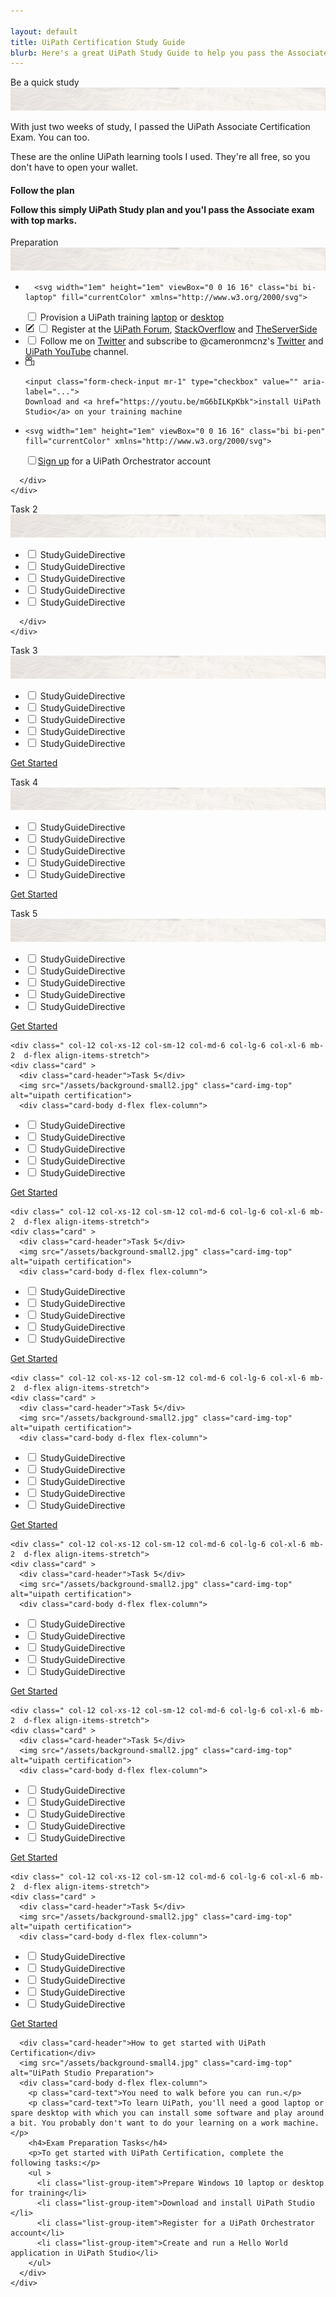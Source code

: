 ```yaml
---

layout: default
title: UiPath Certification Study Guide
blurb: Here's a great UiPath Study Guide to help you pass the Associate exam.
---
```


<div class="row" >
  <div class=" col-12 col-xs-12 col-sm-12 col-md-6 col-lg-6 col-xl-6 mb-2  d-flex align-items-stretch">
    <div class="card" >
      <div class="card-header">Be a quick study  </div>
      <img src="/assets/background-small2.jpg" class="card-img-top" alt="uipath certification">
      <div class="card-body d-flex flex-column">
	<p class="card-text">  With just two weeks of study, I passed the UiPath Associate Certification Exam. You can too.</p>
        <p class="card-text">    These are the online UiPath learning tools I used. They're all free, so you don't have to open your wallet.</p>
	<h4>Follow the plan
	<p class="card-text">    Follow this simply UiPath Study plan and you'l pass the Associate exam with top marks.</p>
      </div>
    </div>
  </div>
  <div class=" col-12 col-xs-12 col-sm-12 col-md-6 col-lg-6 col-xl-6 mb-2  d-flex align-items-stretch" >
    <div class="card" >
      <div class="card-header">Preparation</div>
      <img src="/assets/background-small2.jpg" class="card-img-top" alt="uipath certification">
      <div class="card-body d-flex flex-column" >
	     
<ul class="list-group">
  <li class="list-group-item">
	  
	  <svg width="1em" height="1em" viewBox="0 0 16 16" class="bi bi-laptop" fill="currentColor" xmlns="http://www.w3.org/2000/svg">
  <path fill-rule="evenodd" d="M13.5 3h-11a.5.5 0 0 0-.5.5V11h12V3.5a.5.5 0 0 0-.5-.5zm-11-1A1.5 1.5 0 0 0 1 3.5V12h14V3.5A1.5 1.5 0 0 0 13.5 2h-11z"/>
  <path d="M0 12h16v.5a1.5 1.5 0 0 1-1.5 1.5h-13A1.5 1.5 0 0 1 0 12.5V12z"/>
</svg>
    <input class="form-check-input mr-1" type="checkbox" value="" aria-label="...">
    Provision a UiPath training <a href="https://www.theserverside.com/blog/Coffee-Talk-Java-News-Stories-and-Opinions/Why-I-consider-the-Lenovo-T430-the-best-laptop-value-around">laptop</a> or <a href="https://www.theserverside.com/blog/Coffee-Talk-Java-News-Stories-and-Opinions/Why-I-consider-the-Lenovo-T430-the-best-laptop-value-around">desktop</a>
  </li>
  <li class="list-group-item">
	<svg width="1em" height="1em" viewBox="0 0 16 16" class="bi bi-pencil-square" fill="currentColor" xmlns="http://www.w3.org/2000/svg">
  <path d="M15.502 1.94a.5.5 0 0 1 0 .706L14.459 3.69l-2-2L13.502.646a.5.5 0 0 1 .707 0l1.293 1.293zm-1.75 2.456l-2-2L4.939 9.21a.5.5 0 0 0-.121.196l-.805 2.414a.25.25 0 0 0 .316.316l2.414-.805a.5.5 0 0 0 .196-.12l6.813-6.814z"/>
  <path fill-rule="evenodd" d="M1 13.5A1.5 1.5 0 0 0 2.5 15h11a1.5 1.5 0 0 0 1.5-1.5v-6a.5.5 0 0 0-1 0v6a.5.5 0 0 1-.5.5h-11a.5.5 0 0 1-.5-.5v-11a.5.5 0 0 1 .5-.5H9a.5.5 0 0 0 0-1H2.5A1.5 1.5 0 0 0 1 2.5v11z"/>
</svg>
    <input class="form-check-input mr-1" type="checkbox" value="" aria-label="...">
    Register at the <a href="https://forum.uipath.com/t/uipath-certification/1144">UiPath Forum</a>, <a href="https://stackoverflow.com/questions/64283744/values-from-a-column-in-uipath-need-most-efficient-way/64284140">StackOverflow</a> and <a href="https://www.theserverside.com/infographic/How-the-process-automation-industry-has-changed-during-COVID-19">TheServerSide</a>
  </li>
  <li class="list-group-item">
    <input class="form-check-input mr-1" type="checkbox" value="" aria-label="...">
    Follow me on  <a href="@rpacertified">Twitter</a> and subscribe to @cameronmcnz's <a href="https://twitter.com/cameronmcnz">Twitter</a> and <a href="https://www.youtube.com/playlist?list=PL_RrEj88onS-QrvtnW0EQ3i7qJUbKTdJ8">UiPath YouTube</a> channel.
  </li>
  <li class="list-group-item">
	<svg width="1em" height="1em" viewBox="0 0 16 16" class="bi bi-camera-reels" fill="currentColor" xmlns="http://www.w3.org/2000/svg">
  <path fill-rule="evenodd" d="M0 8a2 2 0 0 1 2-2h7.5a2 2 0 0 1 1.983 1.738l3.11-1.382A1 1 0 0 1 16 7.269v7.462a1 1 0 0 1-1.406.913l-3.111-1.382A2 2 0 0 1 9.5 16H2a2 2 0 0 1-2-2V8zm11.5 5.175l3.5 1.556V7.269l-3.5 1.556v4.35zM2 7a1 1 0 0 0-1 1v6a1 1 0 0 0 1 1h7.5a1 1 0 0 0 1-1V8a1 1 0 0 0-1-1H2z"/>
  <path fill-rule="evenodd" d="M3 5a2 2 0 1 0 0-4 2 2 0 0 0 0 4zm0 1a3 3 0 1 0 0-6 3 3 0 0 0 0 6z"/>
  <path fill-rule="evenodd" d="M9 5a2 2 0 1 0 0-4 2 2 0 0 0 0 4zm0 1a3 3 0 1 0 0-6 3 3 0 0 0 0 6z"/>
</svg>  
	  
    <input class="form-check-input mr-1" type="checkbox" value="" aria-label="...">
    Download and <a href="https://youtu.be/mG6bILKpKbk">install UiPath Studio</a> on your training machine
  </li>
  <li class="list-group-item">
	
	
	<svg width="1em" height="1em" viewBox="0 0 16 16" class="bi bi-pen" fill="currentColor" xmlns="http://www.w3.org/2000/svg">
  <path fill-rule="evenodd" d="M13.498.795l.149-.149a1.207 1.207 0 1 1 1.707 1.708l-.149.148a1.5 1.5 0 0 1-.059 2.059L4.854 14.854a.5.5 0 0 1-.233.131l-4 1a.5.5 0 0 1-.606-.606l1-4a.5.5 0 0 1 .131-.232l9.642-9.642a.5.5 0 0 0-.642.056L6.854 4.854a.5.5 0 1 1-.708-.708L9.44.854A1.5 1.5 0 0 1 11.5.796a1.5 1.5 0 0 1 1.998-.001zm-.644.766a.5.5 0 0 0-.707 0L1.95 11.756l-.764 3.057 3.057-.764L14.44 3.854a.5.5 0 0 0 0-.708l-1.585-1.585z"/>
</svg>
    <input class="form-check-input mr-1" type="checkbox" value="" aria-label="..."><a href="https://www.uipath.com/product/orchestrator">Sign up</a> for a UiPath Orchestrator account
  </li>
</ul>
 
	
      </div>
    </div>
  </div>
  
  
  <div class=" col-12 col-xs-12 col-sm-12 col-md-6 col-lg-6 col-xl-6 mb-2  d-flex align-items-stretch">
    <div class="card" >
      <div class="card-header">Task 2</div>
      <img src="/assets/background-small2.jpg" class="card-img-top" alt="uipath certification">
      <div class="card-body d-flex flex-column">

<ul class="list-group">
  <li class="list-group-item">
    <input class="form-check-input mr-1" type="checkbox" value="" aria-label="...">
    StudyGuideDirective
  </li>
  <li class="list-group-item">
    <input class="form-check-input mr-1" type="checkbox" value="" aria-label="...">
    StudyGuideDirective
  </li>
  <li class="list-group-item">
    <input class="form-check-input mr-1" type="checkbox" value="" aria-label="...">
    StudyGuideDirective
  </li>
  <li class="list-group-item">
    <input class="form-check-input mr-1" type="checkbox" value="" aria-label="...">
    StudyGuideDirective
  </li>
  <li class="list-group-item">
    <input class="form-check-input mr-1" type="checkbox" value="" aria-label="...">
    StudyGuideDirective
  </li>
</ul>


      </div>
    </div>
  </div>
  
  
  
  
  
  <div class=" col-12 col-xs-12 col-sm-12 col-md-6 col-lg-6 col-xl-6 mb-2  d-flex align-items-stretch">
    <div class="card" >
      <div class="card-header">Task 3</div>
      <img src="/assets/background-small2.jpg" class="card-img-top" alt="uipath certification">
      <div class="card-body d-flex flex-column">
<ul class="list-group">
  <li class="list-group-item">
    <input class="form-check-input mr-1" type="checkbox" value="" aria-label="...">
    StudyGuideDirective
  </li>
  <li class="list-group-item">
    <input class="form-check-input mr-1" type="checkbox" value="" aria-label="...">
    StudyGuideDirective
  </li>
  <li class="list-group-item">
    <input class="form-check-input mr-1" type="checkbox" value="" aria-label="...">
    StudyGuideDirective
  </li>
  <li class="list-group-item">
    <input class="form-check-input mr-1" type="checkbox" value="" aria-label="...">
    StudyGuideDirective
  </li>
  <li class="list-group-item">
    <input class="form-check-input mr-1" type="checkbox" value="" aria-label="...">
    StudyGuideDirective
  </li>
</ul>
        <p class="text-center mt-auto"><a href="#" class="text-center btn btn-outline-primary btn-sm">Get Started</a></p>
      </div>
    </div>
  </div>
  
  
  <div class=" col-12 col-xs-12 col-sm-12 col-md-6 col-lg-6 col-xl-6 mb-2  d-flex align-items-stretch">
    <div class="card" >
      <div class="card-header">Task 4</div>
      <img src="/assets/background-small2.jpg" class="card-img-top" alt="uipath certification">
      <div class="card-body d-flex flex-column">
<ul class="list-group">
  <li class="list-group-item">
    <input class="form-check-input mr-1" type="checkbox" value="" aria-label="...">
    StudyGuideDirective
  </li>
  <li class="list-group-item">
    <input class="form-check-input mr-1" type="checkbox" value="" aria-label="...">
    StudyGuideDirective
  </li>
  <li class="list-group-item">
    <input class="form-check-input mr-1" type="checkbox" value="" aria-label="...">
    StudyGuideDirective
  </li>
  <li class="list-group-item">
    <input class="form-check-input mr-1" type="checkbox" value="" aria-label="...">
    StudyGuideDirective
  </li>
  <li class="list-group-item">
    <input class="form-check-input mr-1" type="checkbox" value="" aria-label="...">
    StudyGuideDirective
  </li>
</ul>
        <p class="text-center mt-auto"><a href="#" class="text-center btn btn-outline-primary btn-sm">Get Started</a></p>
      </div>
    </div>
  </div>
  
  
  <div class=" col-12 col-xs-12 col-sm-12 col-md-6 col-lg-6 col-xl-6 mb-2  d-flex align-items-stretch">
    <div class="card" >
      <div class="card-header">Task 5</div>
      <img src="/assets/background-small2.jpg" class="card-img-top" alt="uipath certification">
      <div class="card-body d-flex flex-column">
<ul class="list-group">
  <li class="list-group-item">
    <input class="form-check-input mr-1" type="checkbox" value="" aria-label="...">
    StudyGuideDirective
  </li>
  <li class="list-group-item">
    <input class="form-check-input mr-1" type="checkbox" value="" aria-label="...">
    StudyGuideDirective
  </li>
  <li class="list-group-item">
    <input class="form-check-input mr-1" type="checkbox" value="" aria-label="...">
    StudyGuideDirective
  </li>
  <li class="list-group-item">
    <input class="form-check-input mr-1" type="checkbox" value="" aria-label="...">
    StudyGuideDirective
  </li>
  <li class="list-group-item">
    <input class="form-check-input mr-1" type="checkbox" value="" aria-label="...">
    StudyGuideDirective
  </li>
</ul>
        <p class="text-center mt-auto"><a href="#" class="text-center btn btn-outline-primary btn-sm">Get Started</a></p>
      </div>
    </div>
  </div>
  
  
  
    <div class=" col-12 col-xs-12 col-sm-12 col-md-6 col-lg-6 col-xl-6 mb-2  d-flex align-items-stretch">
    <div class="card" >
      <div class="card-header">Task 5</div>
      <img src="/assets/background-small2.jpg" class="card-img-top" alt="uipath certification">
      <div class="card-body d-flex flex-column">
<ul class="list-group">
  <li class="list-group-item">
    <input class="form-check-input mr-1" type="checkbox" value="" aria-label="...">
    StudyGuideDirective
  </li>
  <li class="list-group-item">
    <input class="form-check-input mr-1" type="checkbox" value="" aria-label="...">
    StudyGuideDirective
  </li>
  <li class="list-group-item">
    <input class="form-check-input mr-1" type="checkbox" value="" aria-label="...">
    StudyGuideDirective
  </li>
  <li class="list-group-item">
    <input class="form-check-input mr-1" type="checkbox" value="" aria-label="...">
    StudyGuideDirective
  </li>
  <li class="list-group-item">
    <input class="form-check-input mr-1" type="checkbox" value="" aria-label="...">
    StudyGuideDirective
  </li>
</ul>
        <p class="text-center mt-auto"><a href="#" class="text-center btn btn-outline-primary btn-sm">Get Started</a></p>
      </div>
    </div>
  </div>
  
  
  
    <div class=" col-12 col-xs-12 col-sm-12 col-md-6 col-lg-6 col-xl-6 mb-2  d-flex align-items-stretch">
    <div class="card" >
      <div class="card-header">Task 5</div>
      <img src="/assets/background-small2.jpg" class="card-img-top" alt="uipath certification">
      <div class="card-body d-flex flex-column">
<ul class="list-group">
  <li class="list-group-item">
    <input class="form-check-input mr-1" type="checkbox" value="" aria-label="...">
    StudyGuideDirective
  </li>
  <li class="list-group-item">
    <input class="form-check-input mr-1" type="checkbox" value="" aria-label="...">
    StudyGuideDirective
  </li>
  <li class="list-group-item">
    <input class="form-check-input mr-1" type="checkbox" value="" aria-label="...">
    StudyGuideDirective
  </li>
  <li class="list-group-item">
    <input class="form-check-input mr-1" type="checkbox" value="" aria-label="...">
    StudyGuideDirective
  </li>
  <li class="list-group-item">
    <input class="form-check-input mr-1" type="checkbox" value="" aria-label="...">
    StudyGuideDirective
  </li>
</ul>
        <p class="text-center mt-auto"><a href="#" class="text-center btn btn-outline-primary btn-sm">Get Started</a></p>
      </div>
    </div>
  </div>
  
  
  
    <div class=" col-12 col-xs-12 col-sm-12 col-md-6 col-lg-6 col-xl-6 mb-2  d-flex align-items-stretch">
    <div class="card" >
      <div class="card-header">Task 5</div>
      <img src="/assets/background-small2.jpg" class="card-img-top" alt="uipath certification">
      <div class="card-body d-flex flex-column">
<ul class="list-group">
  <li class="list-group-item">
    <input class="form-check-input mr-1" type="checkbox" value="" aria-label="...">
    StudyGuideDirective
  </li>
  <li class="list-group-item">
    <input class="form-check-input mr-1" type="checkbox" value="" aria-label="...">
    StudyGuideDirective
  </li>
  <li class="list-group-item">
    <input class="form-check-input mr-1" type="checkbox" value="" aria-label="...">
    StudyGuideDirective
  </li>
  <li class="list-group-item">
    <input class="form-check-input mr-1" type="checkbox" value="" aria-label="...">
    StudyGuideDirective
  </li>
  <li class="list-group-item">
    <input class="form-check-input mr-1" type="checkbox" value="" aria-label="...">
    StudyGuideDirective
  </li>
</ul>
        <p class="text-center mt-auto"><a href="#" class="text-center btn btn-outline-primary btn-sm">Get Started</a></p>
      </div>
    </div>
  </div>
  
  
  
  
    <div class=" col-12 col-xs-12 col-sm-12 col-md-6 col-lg-6 col-xl-6 mb-2  d-flex align-items-stretch">
    <div class="card" >
      <div class="card-header">Task 5</div>
      <img src="/assets/background-small2.jpg" class="card-img-top" alt="uipath certification">
      <div class="card-body d-flex flex-column">
<ul class="list-group">
  <li class="list-group-item">
    <input class="form-check-input mr-1" type="checkbox" value="" aria-label="...">
    StudyGuideDirective
  </li>
  <li class="list-group-item">
    <input class="form-check-input mr-1" type="checkbox" value="" aria-label="...">
    StudyGuideDirective
  </li>
  <li class="list-group-item">
    <input class="form-check-input mr-1" type="checkbox" value="" aria-label="...">
    StudyGuideDirective
  </li>
  <li class="list-group-item">
    <input class="form-check-input mr-1" type="checkbox" value="" aria-label="...">
    StudyGuideDirective
  </li>
  <li class="list-group-item">
    <input class="form-check-input mr-1" type="checkbox" value="" aria-label="...">
    StudyGuideDirective
  </li>
</ul>
        <p class="text-center mt-auto"><a href="#" class="text-center btn btn-outline-primary btn-sm">Get Started</a></p>
      </div>
    </div>
  </div>
  
  
  
    <div class=" col-12 col-xs-12 col-sm-12 col-md-6 col-lg-6 col-xl-6 mb-2  d-flex align-items-stretch">
    <div class="card" >
      <div class="card-header">Task 5</div>
      <img src="/assets/background-small2.jpg" class="card-img-top" alt="uipath certification">
      <div class="card-body d-flex flex-column">
<ul class="list-group">
  <li class="list-group-item">
    <input class="form-check-input mr-1" type="checkbox" value="" aria-label="...">
    StudyGuideDirective
  </li>
  <li class="list-group-item">
    <input class="form-check-input mr-1" type="checkbox" value="" aria-label="...">
    StudyGuideDirective
  </li>
  <li class="list-group-item">
    <input class="form-check-input mr-1" type="checkbox" value="" aria-label="...">
    StudyGuideDirective
  </li>
  <li class="list-group-item">
    <input class="form-check-input mr-1" type="checkbox" value="" aria-label="...">
    StudyGuideDirective
  </li>
  <li class="list-group-item">
    <input class="form-check-input mr-1" type="checkbox" value="" aria-label="...">
    StudyGuideDirective
  </li>
</ul>
        <p class="text-center mt-auto"><a href="#" class="text-center btn btn-outline-primary btn-sm">Get Started</a></p>
      </div>
    </div>
  </div>
  
  
  
    <div class=" col-12 col-xs-12 col-sm-12 col-md-6 col-lg-6 col-xl-6 mb-2  d-flex align-items-stretch">
    <div class="card" >
      <div class="card-header">Task 5</div>
      <img src="/assets/background-small2.jpg" class="card-img-top" alt="uipath certification">
      <div class="card-body d-flex flex-column">
<ul class="list-group">
  <li class="list-group-item">
    <input class="form-check-input mr-1" type="checkbox" value="" aria-label="...">
    StudyGuideDirective
  </li>
  <li class="list-group-item">
    <input class="form-check-input mr-1" type="checkbox" value="" aria-label="...">
    StudyGuideDirective
  </li>
  <li class="list-group-item">
    <input class="form-check-input mr-1" type="checkbox" value="" aria-label="...">
    StudyGuideDirective
  </li>
  <li class="list-group-item">
    <input class="form-check-input mr-1" type="checkbox" value="" aria-label="...">
    StudyGuideDirective
  </li>
  <li class="list-group-item">
    <input class="form-check-input mr-1" type="checkbox" value="" aria-label="...">
    StudyGuideDirective
  </li>
</ul>
        <p class="text-center mt-auto"><a href="#" class="text-center btn btn-outline-primary btn-sm">Get Started</a></p>
      </div>
    </div>
  </div>
  
  
  
  
  
  
  
  <a name="uipath-cert-prep"/>
  <div class=" col-12   d-flex align-items-stretch">
    <div class="card" >
      
      <div class="card-header">How to get started with UiPath Certification</div>
      <img src="/assets/background-small4.jpg" class="card-img-top" alt="UiPath Studio Preparation">
      <div class="card-body d-flex flex-column">
        <p class="card-text">You need to walk before you can run.</p>
        <p class="card-text">To learn UiPath, you'll need a good laptop or spare desktop with which you can install some software and play around a bit. You probably don't want to do your learning on a work machine.</p>
        <h4>Exam Preparation Tasks</h4>
        <p>To get started with UiPath Certification, complete the following tasks:</p>
        <ul >
          <li class="list-group-item">Prepare Windows 10 laptop or desktop for training</li>
          <li class="list-group-item">Download and install UiPath Studio </li>
          <li class="list-group-item">Register for a UiPath Orchestrator account</li>
          <li class="list-group-item">Create and run a Hello World application in UiPath Studio</li>
        </ul>
      </div>
    </div>
  </div>
</div>


